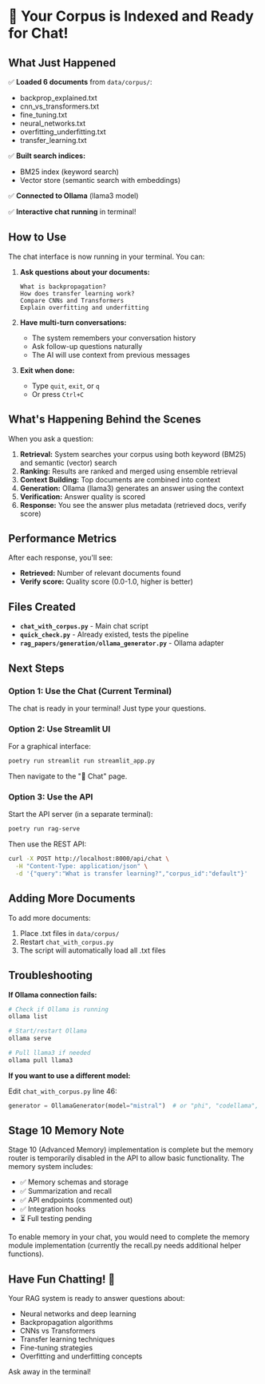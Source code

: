 # 🎉 Your Corpus is Indexed and Ready for Chat!

## What Just Happened

✅ **Loaded 6 documents** from `data/corpus/`:
   - backprop_explained.txt
   - cnn_vs_transformers.txt
   - fine_tuning.txt
   - neural_networks.txt
   - overfitting_underfitting.txt
   - transfer_learning.txt

✅ **Built search indices:**
   - BM25 index (keyword search)
   - Vector store (semantic search with embeddings)

✅ **Connected to Ollama** (llama3 model)

✅ **Interactive chat running** in terminal!

## How to Use

The chat interface is now running in your terminal. You can:

1. **Ask questions about your documents:**
   ```
   What is backpropagation?
   How does transfer learning work?
   Compare CNNs and Transformers
   Explain overfitting and underfitting
   ```

2. **Have multi-turn conversations:**
   - The system remembers your conversation history
   - Ask follow-up questions naturally
   - The AI will use context from previous messages

3. **Exit when done:**
   - Type `quit`, `exit`, or `q`
   - Or press `Ctrl+C`

## What's Happening Behind the Scenes

When you ask a question:

1. **Retrieval:** System searches your corpus using both keyword (BM25) and semantic (vector) search
2. **Ranking:** Results are ranked and merged using ensemble retrieval
3. **Context Building:** Top documents are combined into context
4. **Generation:** Ollama (llama3) generates an answer using the context
5. **Verification:** Answer quality is scored
6. **Response:** You see the answer plus metadata (retrieved docs, verify score)

## Performance Metrics

After each response, you'll see:
- **Retrieved:** Number of relevant documents found
- **Verify score:** Quality score (0.0-1.0, higher is better)

## Files Created

- **`chat_with_corpus.py`** - Main chat script
- **`quick_check.py`** - Already existed, tests the pipeline
- **`rag_papers/generation/ollama_generator.py`** - Ollama adapter

## Next Steps

### Option 1: Use the Chat (Current Terminal)

The chat is ready in your terminal! Just type your questions.

### Option 2: Use Streamlit UI

For a graphical interface:
```bash
poetry run streamlit run streamlit_app.py
```
Then navigate to the "💬 Chat" page.

### Option 3: Use the API

Start the API server (in a separate terminal):
```bash
poetry run rag-serve
```

Then use the REST API:
```bash
curl -X POST http://localhost:8000/api/chat \
  -H "Content-Type: application/json" \
  -d '{"query":"What is transfer learning?","corpus_id":"default"}'
```

## Adding More Documents

To add more documents:

1. Place .txt files in `data/corpus/`
2. Restart `chat_with_corpus.py`
3. The script will automatically load all .txt files

## Troubleshooting

**If Ollama connection fails:**
```bash
# Check if Ollama is running
ollama list

# Start/restart Ollama
ollama serve

# Pull llama3 if needed
ollama pull llama3
```

**If you want to use a different model:**

Edit `chat_with_corpus.py` line 46:
```python
generator = OllamaGenerator(model="mistral")  # or "phi", "codellama", etc.
```

## Stage 10 Memory Note

Stage 10 (Advanced Memory) implementation is complete but the memory router is temporarily disabled in the API to allow basic functionality. The memory system includes:

- ✅ Memory schemas and storage
- ✅ Summarization and recall
- ✅ API endpoints (commented out)
- ✅ Integration hooks
- ⏳ Full testing pending

To enable memory in your chat, you would need to complete the memory module implementation (currently the recall.py needs additional helper functions).

## Have Fun Chatting! 🚀

Your RAG system is ready to answer questions about:
- Neural networks and deep learning
- Backpropagation algorithms
- CNNs vs Transformers
- Transfer learning techniques
- Fine-tuning strategies
- Overfitting and underfitting concepts

Ask away in the terminal!
